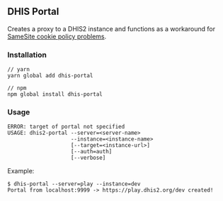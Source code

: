## DHIS Portal

Creates a proxy to a DHIS2 instance and functions as a workaround for
[SameSite cookie policy
problems](https://developers.dhis2.org/2020/08/cross-origin-cookies/).

### Installation

```shell
// yarn
yarn global add dhis-portal

// npm
npm global install dhis-portal
```

### Usage

```text
ERROR: target of portal not specified
USAGE: dhis2-portal --server=<server-name>
                    --instance=<instance-name>
                    [--target=<instance-url>]
                    [--auth=auth]
                    [--verbose]
```

Example:

```shell
$ dhis-portal --server=play --instance=dev
Portal from localhost:9999 -> https://play.dhis2.org/dev created!
```
